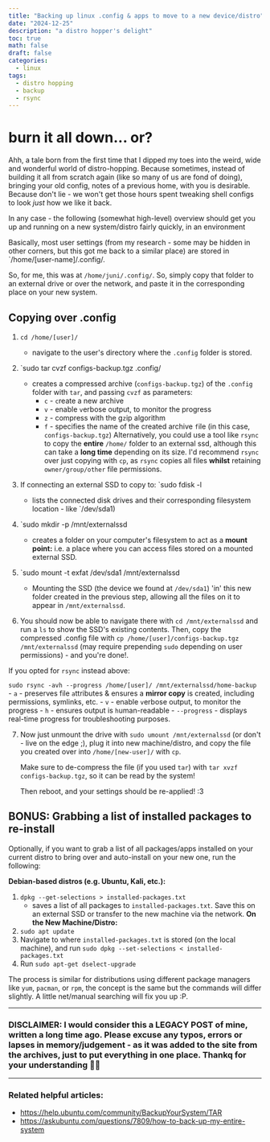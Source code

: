```yaml
---
title: "Backing up linux .config & apps to move to a new device/distro"
date: "2024-12-25"
description: "a distro hopper's delight"
toc: true
math: false
draft: false
categories:
  - linux
tags: 
  - distro hopping
  - backup
  - rsync
---
```


# burn it all down... or?

Ahh, a tale born from the first time that I dipped my toes into the weird, wide and wonderful world of distro-hopping. Because sometimes, instead of building it all from scratch again (like so many of us are fond of doing), bringing your old config, notes of a previous home, with you is desirable. Because don't lie - we won't get those hours spent tweaking shell configs to look *just* how we like it back.

In any case - the following (somewhat high-level) overview should get you up and running on a new system/distro fairly quickly, in an environment 

Basically, most user settings (from my research - some may be hidden in other corners, but this got me back to a similar place) are stored in `/home/[user-name]/.config/.

So, for me, this was at `/home/juni/.config/`. So, simply copy that folder to an external drive or over the network, and paste it in the corresponding place on your new system.

## Copying over .config

1. `cd /home/[user]/`
	- navigate to the user's directory where the `.config` folder is stored.

2. `sudo tar cvzf configs-backup.tgz .config/
	- creates a compressed archive (`configs-backup.tgz`) of the `.config` folder with `tar`, and passing `cvzf` as parameters: 
		- `c` - `c`reate a new archive
		- `v` - enable `v`erbose output, to monitor the progress
		- `z` - compress with the g`z`ip algorithm
		- `f` - specifies the name of the created archive `f`ile (in this case, `configs-backup.tgz`)
		Alternatively, you could use a tool like `rsync` to copy the **entire** `/home/` folder to an external ssd, although this can take a **long time** depending on its size. I'd recommend `rsync` over just copying with `cp`, as `rsync` copies all files **whilst** retaining `owner/group/other` file permissions. 

3. If connecting an external SSD to copy to:
	`sudo fdisk -l
	- lists the connected disk drives and their corresponding filesystem location - like `/dev/sda1)

4. `sudo mkdir -p /mnt/externalssd
	- creates a folder on your computer's filesystem to act as a **mount point:** i.e. a place where you can access files stored on a mounted external SSD.

5. `sudo mount -t exfat /dev/sda1 /mnt/externalssd
	- Mounting the SSD (the device we found at `/dev/sda1`) 'in' this new folder created in the previous step, allowing all the files on it to appear in `/mnt/externalssd`.

6. You should now be able to navigate there with `cd /mnt/externalssd` and run a `ls` to show the SSD's existing contents. Then, copy the compressed .config file with `cp /home/[user]/configs-backup.tgz /mnt/externalssd` (may require prepending `sudo` depending on user permissions) - and you're done!.



If you opted for `rsync` instead above:

`sudo rsync -avh --progress /home/[user]/ /mnt/externalssd/home-backup`
	- `a` - preserves file `a`ttributes & ensures a **mirror copy** is created, including permissions, symlinks, etc.
	- `v` - enable `v`erbose output, to monitor the progress
	- `h` - ensures output is `h`uman-readable
	- `--progress` - displays real-time progress for troubleshooting purposes.

7. Now just unmount the drive with `sudo umount /mnt/externalssd` (or don't - live on the edge ;), plug it into new machine/distro, and copy the file you created over into `/home/[new-user]/` with `cp`. 
   
   Make sure to de-compress the file (if you used `tar`) with `tar xvzf configs-backup.tgz`, so it can be read by the system! 
   
   Then reboot, and your settings should be re-applied! :3

## BONUS: Grabbing a list of installed packages to re-install

Optionally, if you want to grab a list of all packages/apps installed on your current distro to bring over and auto-install on your new one, run the following:

**Debian-based distros (e.g. Ubuntu, Kali, etc.):**
1. `dpkg --get-selections > installed-packages.txt`
	- saves a list of all packages to `installed-packages.txt`. Save this on an external SSD or transfer to the new machine via the network.
**On the New Machine/Distro:**
2. `sudo apt update`
3. Navigate to where `installed-packages.txt` is stored (on the local machine), and run `sudo dpkg --set-selections < installed-packages.txt`
4. Run `sudo apt-get dselect-upgrade`

The process is similar for distributions using different package managers like `yum`, `pacman`, or `rpm`, the concept is the same but the commands will differ slightly. A little net/manual searching will fix you up :P.

---
### DISCLAIMER: I would consider this a LEGACY POST of mine, written a long time ago. Please excuse any typos, errors or lapses in memory/judgement - as it was added to the site from the archives, just to put everything in one place. Thankq for your understanding 🙇‍♀️
---

### Related helpful articles:
- https://help.ubuntu.com/community/BackupYourSystem/TAR
- https://askubuntu.com/questions/7809/how-to-back-up-my-entire-system